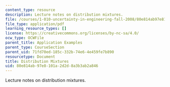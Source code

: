 ```yaml
---
content_type: resource
description: Lecture notes on distribution mixtures.
file: /courses/1-010-uncertainty-in-engineering-fall-2008/80e814ab97e8101a2d2d8a3b3ab2a846_app_07.pdf
file_type: application/pdf
learning_resource_types: []
license: https://creativecommons.org/licenses/by-nc-sa/4.0/
ocw_type: OCWFile
parent_title: Application Examples
parent_type: CourseSection
parent_uid: 71fd70ed-185c-332b-74e6-4e459fe7b890
resourcetype: Document
title: Distribution Mixtures
uid: 80e814ab-97e8-101a-2d2d-8a3b3ab2a846
---
```

Lecture notes on distribution mixtures.